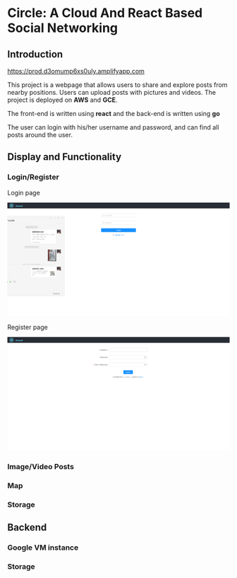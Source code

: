 # Circle: A Cloud And React Based Social Networking

## Introduction
https://prod.d3omump6xs0uly.amplifyapp.com

This project is a webpage that allows users to share and explore posts from nearby positions. Users can upload posts with pictures and videos. The project is deployed on **AWS** and **GCE**.

The front-end is written using **react** and the back-end is written using **go**

The user can login with his/her username and password, and can find all posts around the user.

## Display and Functionality

### Login/Register
Login page
<p align="center">
  <img src="images/login.png" width="700"/>
</p>
Register page
<p align="center">
  <img src="images/register.png" width="700"/>
</p>

### Image/Video Posts

### Map


### Storage

## Backend

### Google VM instance

### Storage
